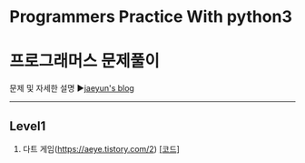 # Programmers Practice With python3
프로그래머스 문제풀이
======================
문제 및 자세한 설명
▶[jaeyun's blog](https://blog.naver.com/jaeyoon_95)

- - -
## Level1
1. 다트 게임(https://aeye.tistory.com/2)
[[코드]](https://github.com/jaeyun95/Programmers/blob/master/level1/level1_ex01.py)
